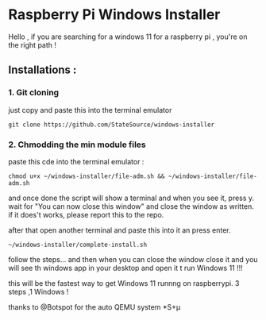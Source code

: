 # Raspberry Pi Windows Installer
Hello , if you are searching for a windows 11 for a raspberry pi , you're on the right path !

## Installations :
### 1. Git cloning
just copy and paste this into the terminal emulator
```
git clone https://github.com/StateSource/windows-installer
```
### 2. Chmodding the min module files
paste this cde into the terminal emulator :
```
chmod u+x ~/windows-installer/file-adm.sh && ~/windows-installer/file-adm.sh
```
and once done the script will show a terminal and when you see it, press y.
wait for "You can now close this window" and close the window as written.
if it does't works, please report this to the repo.

after that open another terminal and paste this into it an press enter.
```
~/windows-installer/complete-install.sh
```
follow the steps...
and then when you can close the window
close it and you will see th windows app in your desktop and open it t run Windows 11 !!!

this will be the fastest way to get Windows 11 runnng on raspberrypi. 3 steps ,1 Windows !

thanks to @Botspot for the auto QEMU system *S+µ
